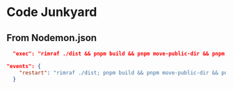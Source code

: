 # Code Junkyard

## From Nodemon.json

```json
  "exec": "rimraf ./dist && pnpm build && pnpm move-public-dir && pnpm move-pages-dir && node ./dist/dev-server.js",

```

```json
"events": {
    "restart": "rimraf ./dist; pnpm build && pnpm move-public-dir && pnpm move-pages-dir && node ./dist/dev-server.js"
  }
```
